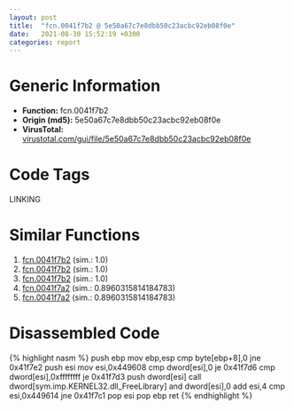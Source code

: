 ```yaml
---
layout: post
title:  "fcn.0041f7b2 @ 5e50a67c7e8dbb50c23acbc92eb08f0e"
date:   2021-08-30 15:52:19 +0300
categories: report
---
```


# Generic Information
- **Function:** fcn.0041f7b2
- **Origin (md5):** 5e50a67c7e8dbb50c23acbc92eb08f0e
- **VirusTotal:** [virustotal.com/gui/file/5e50a67c7e8dbb50c23acbc92eb08f0e][virustotal_ref]

# Code Tags
<span class="tag" id="LINKING">LINKING</span>


# Similar Functions

1. [fcn.0041f7b2][similar_1_ref] (sim.: 1.0)
2. [fcn.0041f7b2][similar_2_ref] (sim.: 1.0)
3. [fcn.0041f7b2][similar_3_ref] (sim.: 1.0)
4. [fcn.0041f7a2][similar_4_ref] (sim.: 0.8960315814184783)
5. [fcn.0041f7a2][similar_5_ref] (sim.: 0.8960315814184783)


# Disassembled Code

{% highlight nasm %}
push ebp
mov ebp,esp
cmp byte[ebp+8],0
jne 0x41f7e2
push esi
mov esi,0x449608
cmp dword[esi],0
je 0x41f7d6
cmp dword[esi],0xffffffff
je 0x41f7d3
push dword[esi]
call dword[sym.imp.KERNEL32.dll_FreeLibrary]
and dword[esi],0
add esi,4
cmp esi,0x449614
jne 0x41f7c1
pop esi
pop ebp
ret 
{% endhighlight %}


[similar_1_ref]: /report/fcn.0041f7b2@d701bfe1b2c669cec1fe384fdc108bfb
[similar_2_ref]: /report/fcn.0041f7b2@c0371bf2f84d37acabd30e547b4cc5fa
[similar_3_ref]: /report/fcn.0041f7b2@adc325bca51b67a67785e7e986af8b4d
[similar_4_ref]: /report/fcn.0041f7a2@d9b85b9b67587bbf2112c62164413bd8
[similar_5_ref]: /report/fcn.0041f7a2@368dd66411b8b6ce2bcd15b0e14af5c0
[virustotal_ref]: https://www.virustotal.com/gui/file/5e50a67c7e8dbb50c23acbc92eb08f0e